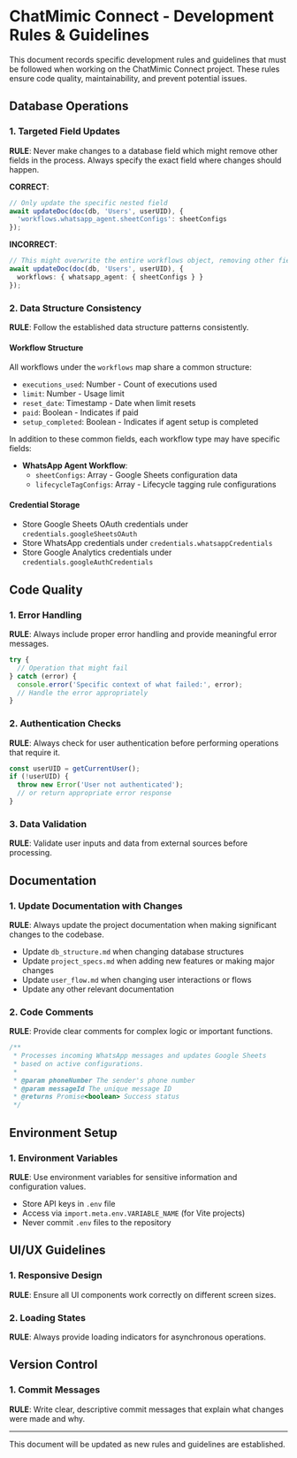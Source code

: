 # ChatMimic Connect - Development Rules & Guidelines

This document records specific development rules and guidelines that must be followed when working on the ChatMimic Connect project. These rules ensure code quality, maintainability, and prevent potential issues.

## Database Operations

### 1. Targeted Field Updates

**RULE**: Never make changes to a database field which might remove other fields in the process. Always specify the exact field where changes should happen.

**CORRECT**:
```typescript
// Only update the specific nested field
await updateDoc(doc(db, 'Users', userUID), {
  'workflows.whatsapp_agent.sheetConfigs': sheetConfigs
});
```

**INCORRECT**:
```typescript
// This might overwrite the entire workflows object, removing other fields
await updateDoc(doc(db, 'Users', userUID), {
  workflows: { whatsapp_agent: { sheetConfigs } }
});
```

### 2. Data Structure Consistency

**RULE**: Follow the established data structure patterns consistently.

#### Workflow Structure

All workflows under the `workflows` map share a common structure:
- `executions_used`: Number - Count of executions used
- `limit`: Number - Usage limit
- `reset_date`: Timestamp - Date when limit resets
- `paid`: Boolean - Indicates if paid
- `setup_completed`: Boolean - Indicates if agent setup is completed

In addition to these common fields, each workflow type may have specific fields:

- **WhatsApp Agent Workflow**:
  - `sheetConfigs`: Array - Google Sheets configuration data
  - `lifecycleTagConfigs`: Array - Lifecycle tagging rule configurations

#### Credential Storage

- Store Google Sheets OAuth credentials under `credentials.googleSheetsOAuth`
- Store WhatsApp credentials under `credentials.whatsappCredentials`
- Store Google Analytics credentials under `credentials.googleAuthCredentials`

## Code Quality

### 1. Error Handling

**RULE**: Always include proper error handling and provide meaningful error messages.

```typescript
try {
  // Operation that might fail
} catch (error) {
  console.error('Specific context of what failed:', error);
  // Handle the error appropriately
}
```

### 2. Authentication Checks

**RULE**: Always check for user authentication before performing operations that require it.

```typescript
const userUID = getCurrentUser();
if (!userUID) {
  throw new Error('User not authenticated');
  // or return appropriate error response
}
```

### 3. Data Validation

**RULE**: Validate user inputs and data from external sources before processing.

## Documentation

### 1. Update Documentation with Changes

**RULE**: Always update the project documentation when making significant changes to the codebase.

- Update `db_structure.md` when changing database structures
- Update `project_specs.md` when adding new features or making major changes
- Update `user_flow.md` when changing user interactions or flows
- Update any other relevant documentation

### 2. Code Comments

**RULE**: Provide clear comments for complex logic or important functions.

```typescript
/**
 * Processes incoming WhatsApp messages and updates Google Sheets
 * based on active configurations.
 * 
 * @param phoneNumber The sender's phone number
 * @param messageId The unique message ID
 * @returns Promise<boolean> Success status
 */
```

## Environment Setup

### 1. Environment Variables

**RULE**: Use environment variables for sensitive information and configuration values.

- Store API keys in `.env` file
- Access via `import.meta.env.VARIABLE_NAME` (for Vite projects)
- Never commit `.env` files to the repository

## UI/UX Guidelines

### 1. Responsive Design

**RULE**: Ensure all UI components work correctly on different screen sizes.

### 2. Loading States

**RULE**: Always provide loading indicators for asynchronous operations.

## Version Control

### 1. Commit Messages

**RULE**: Write clear, descriptive commit messages that explain what changes were made and why.

---

This document will be updated as new rules and guidelines are established. 